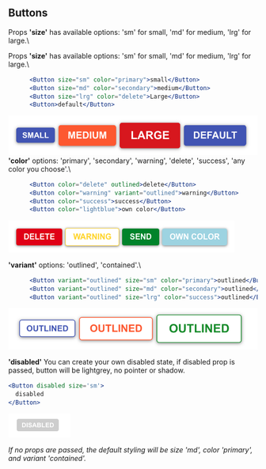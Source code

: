 ## Buttons

Props
**'size'** has available options: 'sm' for small, 'md' for medium, 'lrg' for large.\


Props
**'size'** has available options: 'sm' for small, 'md' for medium, 'lrg' for large.\
```jsx
      <Button size="sm" color="primary">small</Button>
      <Button size="md" color="secondary">medium</Button>
      <Button size="lrg" color="delete">Large</Button>
      <Button>default</Button>
```

![Buttons](./assets/buttonsizes.png)
**'color'** options: 'primary', 'secondary', 'warning', 'delete', 'success', 'any color you choose'.\

```jsx
      <Button color="delete" outlined>delete</Button>
      <Button color="warning" variant="outlined">warning</Button>
      <Button color="success">success</Button>
      <Button color="lightblue">own color</Button>
```

![button-sizes](./assets/extracolors.png)

**'variant'** options: 'outlined', 'contained'.\

```jsx
      <Button variant="outlined" size="sm" color="primary">outlined</Button>
      <Button variant="outlined" size="md" color="secondary">outlined</Button>
      <Button variant="outlined" size="lrg" color="success">outlined</Button>
```

![button-contained](./assets/outlinedbuttons.png)

**'disabled'** You can create your own disabled state, if disabled prop is passed, button will be lightgrey, no pointer or shadow.

```jsx
<Button disabled size='sm'>
  disabled
</Button>
```

![disabled](./assets/disabled.png)

_If no props are passed, the default styling will be size 'md', color 'primary', and variant 'contained'._
